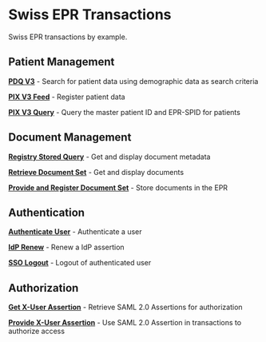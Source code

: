 # Swiss EPR Transactions
Swiss EPR transactions by example.

## Patient Management

**[PDQ V3](../main/files/PDQ.md)** - Search for patient data using demographic data as search criteria

**[PIX V3 Feed](../main/files/PIXFeed.md)** - Register patient data

**[PIX V3 Query](../main/files/PIXQuery.md)** - Query the master patient ID and EPR-SPID for patients

## Document Management

**[Registry Stored Query](../main/files/RegistryStoredQuery.md)** - Get and display document metadata

**[Retrieve Document Set](../main/files/RetrieveDocumentSet.md)** - Get and display documents

**[Provide and Register Document Set](../main/files/ProvideAndRegister.md)** - Store documents in the EPR

## Authentication

**[Authenticate User](../main/files/AuthenticateUser.md)** - Authenticate a user

**[IdP Renew](../main/files/IdPRenew.md)** - Renew a IdP assertion

**[SSO Logout](../main/files/SSOLogout.md)** - Logout of authenticated user  

## Authorization

**[Get X-User Assertion](../main/files/GetXAssertion.md)** - Retrieve SAML 2.0 Assertions for authorization

**[Provide X-User Assertion](../main/files/ProvideXAssertion.md)** - Use SAML 2.0 Assertion in transactions to authorize access
